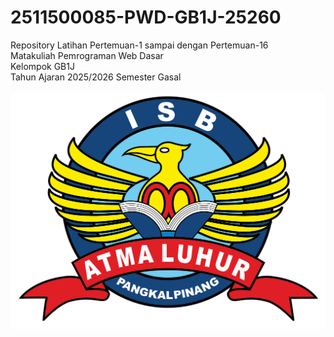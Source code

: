 # 2511500085-PWD-GB1J-25260
Repository Latihan Pertemuan-1 sampai dengan Pertemuan-16<br>
Matakuliah Pemrograman Web Dasar<br> 
Kelompok GB1J<br> 
Tahun Ajaran 2025/2026 
Semester Gasal<br><br>
![Logo ISBAL](logoisbal.png)
